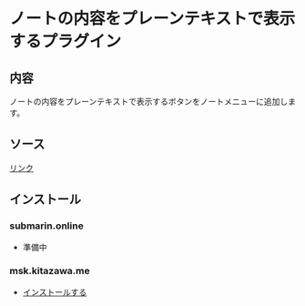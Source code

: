 # ノートの内容をプレーンテキストで表示するプラグイン

## 内容
ノートの内容をプレーンテキストで表示するボタンをノートメニューに追加します。

## ソース
[リンク](https://github.com/elysion-pre/MisskeyPlugins/blob/main/src/plain_text.is)

## インストール

### submarin.online
 - 準備中

### msk.kitazawa.me
- [インストールする](https://msk.kitazawa.me/install-extentions?url=https://elysion-pre.github.io/MisskeyPlugins/json/plain_text.json&hash=9f486166b8affc9fc03d9a13588413b8e442048c7c26933dd23e6f8cbc842328a08d88a0f15a6680be41f33e0052695722e7c60861ec45f5d27b1b2f7fc93b2b)